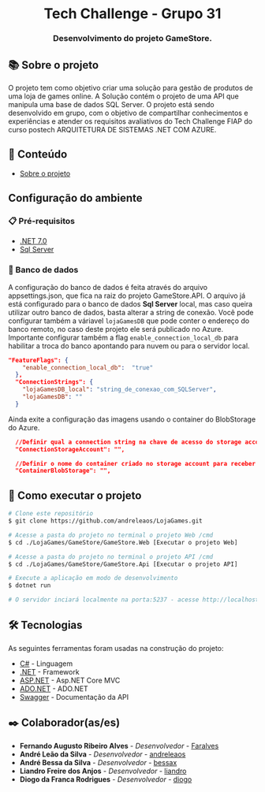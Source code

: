 <h1 align="center"> Tech Challenge - Grupo 31 </h1>
<h3 align="center">Desenvolvimento do projeto GameStore.</h3>

## 📚 Sobre o projeto

O projeto tem como objetivo criar uma solução para gestão de produtos de uma loja de games online. A Solução contém o projeto de uma API que manipula uma base de dados SQL Server.
O projeto está sendo desenvolvido em grupo, com o objetivo de compartilhar conhecimentos e experiências e atender os requisitos avaliativos do Tech Challenge FIAP do curso postech ARQUITETURA DE SISTEMAS .NET COM AZURE.

## 📝 Conteúdo

- [Sobre o projeto](#-sobre-o-projeto)

## Configuração do ambiente

### 📋 Pré-requisitos

- [.NET 7.0](https://dotnet.microsoft.com/download/dotnet/7.0)
- [Sql Server](https://www.microsoft.com/pt-br/sql-server/sql-server-downloads)

### 🎲 Banco de dados
A configuração do banco de dados é feita através do arquivo appsettings.json, que fica na raiz do projeto GameStore.API. 
O arquivo já está configurado para o banco de dados **Sql Server** local, mas caso queira utilizar outro banco de dados, basta alterar a string de conexão. Você pode configurar também
a váriavel `lojaGamesDB` que pode conter o endereço do banco remoto, no caso deste projeto ele será publicado no Azure. Importante configurar também a flag `enable_connection_local_db` 
para habilitar a troca do banco apontando para nuvem ou para o servidor local.

```json
"FeatureFlags": {
    "enable_connection_local_db":  "true"
  },
  "ConnectionStrings": {
    "lojaGamesDB_local": "string_de_conexao_com_SQLServer",
    "lojaGamesDB": ""
  }
```

Ainda exite a configuração das imagens usando o container do BlobStorage do Azure.
```json
  //Definir qual a connection string na chave de acesso do storage account
  "ConnectionStorageAccount": "",

  //Definir o nome do container criado no storage account para receber os blobs storages
  "ContainerBlobStorage": "",
```

## 🚀 Como executar o projeto

```bash
# Clone este repositório
$ git clone https://github.com/andreleaos/LojaGames.git

# Acesse a pasta do projeto no terminal o projeto Web /cmd
$ cd ./LojaGames/GameStore/GameStore.Web [Executar o projeto Web]

# Acesse a pasta do projeto no terminal o projeto API /cmd
$ cd ./LojaGames/GameStore/GameStore.Api [Executar o projeto API]

# Execute a aplicação em modo de desenvolvimento
$ dotnet run

# O servidor inciará localmente na porta:5237 - acesse http://localhost:5237
```

## 🛠 Tecnologias

As seguintes ferramentas foram usadas na construção do projeto:

- [C#](https://docs.microsoft.com/pt-br/dotnet/csharp/) - Linguagem
- [.NET](https://docs.microsoft.com/pt-br/dotnet/) - Framework
- [ASP.NET](https://learn.microsoft.com/pt-br/aspnet/core/mvc/overview?view=aspnetcore-7.0) - Asp.NET Core MVC
- [ADO.NET](https://learn.microsoft.com/pt-br/dotnet/framework/data/adonet/) - ADO.NET
- [Swagger](https://swagger.io/) - Documentação da API

## ✒️ Colaborador(as/es)

- **Fernando Augusto Ribeiro Alves** - _Desenvolvedor_  - [Faralves](https://github.com/faralves)
- **André Leão da Silva** - _Desenvolvedor_ - [andreleaos](https://github.com/andreleaos)
- **André Bessa da Silva** - _Desenvolvedor_  - [bessax](https://github.com/bessax)
- **Liandro Freire dos Anjos** - _Desenvolvedor_  - [liandro](oliverliandro@gmail.com)
- **Diogo da Franca Rodrigues** - _Desenvolvedor_  - [diogo](diogo_f.rodrigues@hotmail.com)

